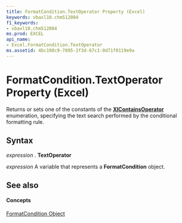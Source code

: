 ```yaml
---
title: FormatCondition.TextOperator Property (Excel)
keywords: vbaxl10.chm512084
f1_keywords:
- vbaxl10.chm512084
ms.prod: EXCEL
api_name:
- Excel.FormatCondition.TextOperator
ms.assetid: 4bc198c9-7895-2f3d-67c1-0d71f0119e9a
---
```



# FormatCondition.TextOperator Property (Excel)

Returns or sets one of the constants of the  **[XlContainsOperator](xlcontainsoperator-enumeration-excel.md)** enumeration, specifying the text search performed by the conditional formatting rule.


## Syntax

 _expression_ . **TextOperator**

 _expression_ A variable that represents a **FormatCondition** object.


## See also


#### Concepts


[FormatCondition Object](formatcondition-object-excel.md)

